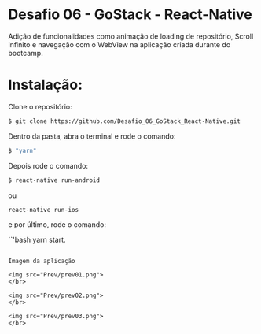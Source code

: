# Desafio 06 - GoStack - React-Native

Adição de funcionalidades como animação de loading de repositório, Scroll infinito e navegação com o WebView na aplicação criada durante do bootcamp.

# Instalação: 

Clone o repositório:

```bash
$ git clone https://github.com/Desafio_06_GoStack_React-Native.git
```

Dentro da pasta, abra o terminal e rode o comando:

```bash
$ "yarn"

```

Depois rode o comando:

```bash
$ react-native run-android
```
ou 

```bash 
react-native run-ios
``` 
e por último, rode o comando:

``'bash
yarn start.
```

Imagem da aplicação

<img src="Prev/prev01.png">
</br>

<img src="Prev/prev02.png">
</br>

<img src="Prev/prev03.png">
</br>

